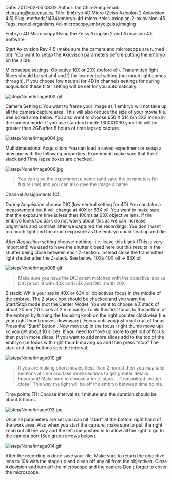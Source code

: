 Date: 2012-02-05 08:02
Author: Ian Chin-Sang
Email: chinsang@queensu.ca
Title: Embryo 4D Micro (Zeiss Axioplan 2 Axiovision 4.5)
Slug: methods/1434/embryo-4d-micro-zeiss-axioplan-2-axiovision-45
Tags: model organisms,4d-microscopy,embryo,zeiss,imaging

Embryo 4D Microscopy Using the Zeiss Axioplan 2 and Axiovision 4.5 Software









Start Axiovision Rev 4.5 (make sure the camera and microscope are turned on). You want to setup the Axiovison parameters before putting the embryo on the slide



Microscope settings: Objective 10X or 20X (before oil). Transmitted light filters should be set at 4 and 2 for low neutral setting (not much light comes through). If you choose low neutral for 4D in channels settings for during acquisition these filter setting will be set for you automatically. 

![step/None/image002.gif](/static/images/step/None/image002.gif)



Camera Settings: You want to frame your image as 1 embryo will not take up all the camera capture area. This will also reduce the size of your movie file. See boxed area below. You also want to choose 650 X 514 bin 2X2 mono in the camera mode.  If you use standard mode 1300X1030 your file will be greater than 2GB after 8 hours of time lapsed capture.

![step/None/image004.jpg](/static/images/step/None/image004.jpg)



Multidimensional Acquisition: You can load a saved experiment or setup a new one with the following properties. Experiment: make sure that the Z stack and Time lapse boxes are checked. 

![step/None/image006.jpg](/static/images/step/None/image006.jpg)


> You can give the experiment a name (and save the parameters for future use) and you can also give the Image a name.


Channel Assignments (C):

*During Acquisition* choose DIC  (low neutral setting for 4D) You can take a measurement but it will change at 40X or 63X oil. You want to make sure that the exposure time is less than 100ms at 63X objective lens. If the embryo looks too dark do not worry about this as we can increase brightness and contrast after we captured the recordings. You don’t want too much light and too much exposure as the embryo could heat up and die.

*After Acquisition* setting choose: nothing- i.e. leave this blank (This is very important!)  we used to have the shutter closed here but this results in the shutter being close between each Z-section. Instead close the transmitted light shutter after the Z-stack. See below.
10Xà 40X oil -> 63X oil

![step/None/image008.gif](/static/images/step/None/image008.gif)


>Make sure you have the DIC prism matched with the objective lens i.e DIC prism III with  40X and 63X and DIC II with 20X


Z stack: While your are in 40X or 63X oil objectives focus in the middle of the embryo.
The Z stack box should be checked and you want the Start/Stop mode (not the Center Mode). 
You want to choose a Z stack of about 20mm (10 slices at 2 mm each).  To do this first focus to the bottom of the embryo by turning the focusing knob on the right counter clockwise (i.e. your right thumb moves downward).  Focus until you just reach out of focus.  Press the “Start” button . Now move up in the focus (right thumb move up) so you get about 10 slices. If you need to move up more to get out of focus then put in more slices. If you want to add more slices add to the top of the embryo (i.e  focus with right thumb moving up and then press “stop” The start and stop buttons sets the interval.

![step/None/image010.gif](/static/images/step/None/image010.gif)


>If you are making short movies (less than 2 hours) then you may take sections at 1mm and take more sections to get greater details. Important! Make sure to choose after Z-stack... "transmitted shutter close" This way the light will be off the embryo between time points.


Time points (T): Choose interval as 1 minute and the duration should be about 8 hours.

![step/None/image012.jpg](/static/images/step/None/image012.jpg)



Once all parameters are set you can hit “start” at the bottom right hand of the work area.  Also when you start the capture, make sure to pull the right knob out all the way and the left one pushed in to allow all the light to go to the camera port (See green arrows below).

![step/None/image014.gif](/static/images/step/None/image014.gif)



After the recording is done save your file. Make sure to return the objective lens to 10X with the stage up and clean off any oil from the objectives.  Close Axiovision and turn off the microscope and the camera Don't forget to cover the microscope.





